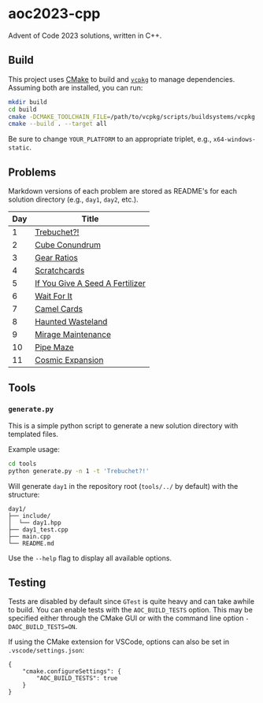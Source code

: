 # aoc2023-cpp

Advent of Code 2023 solutions, written in C++.

## Build

This project uses [CMake](https://cmake.org/) to build and [`vcpkg`](https://vcpkg.io/en/) to manage dependencies. Assuming both are installed, you can run:

```sh
mkdir build
cd build
cmake -DCMAKE_TOOLCHAIN_FILE=/path/to/vcpkg/scripts/buildsystems/vcpkg.cmake -DVCPKG_TARGET_TRIPLET=x64-YOUR_PLATFORM-static -B . -S ..
cmake --build . --target all
```

Be sure to change `YOUR_PLATFORM` to an appropriate triplet, e.g., `x64-windows-static`.

## Problems

Markdown versions of each problem are stored as README's for each solution directory (e.g., `day1`, `day2`, etc.).

| Day | Title |
|-----|-------|
| 1 | [Trebuchet?!](day1/README.md) |
| 2 | [Cube Conundrum](README/day2.md) |
| 3 | [Gear Ratios](day3/README.md) |
| 4 | [Scratchcards](day4/README.md) |
| 5 | [If You Give A Seed A Fertilizer](day5/README.md) |
| 6 | [Wait For It](day6/README.md) |
| 7 | [Camel Cards](day7/README.md) |
| 8 | [Haunted Wasteland](day8/README.md) |
| 9 | [Mirage Maintenance](day9/README.md) |
| 10 | [Pipe Maze](day10/README.md) |
| 11 | [Cosmic Expansion](day11/README.md) |

## Tools

### `generate.py`

This is a simple python script to generate a new solution directory with templated files.

Example usage:

```sh
cd tools
python generate.py -n 1 -t 'Trebuchet?!'
```

Will generate `day1` in the repository root (`tools/../` by default) with the structure:

```
day1/
├── include/
│  └── day1.hpp
├── day1_test.cpp
├── main.cpp
└── README.md
```

Use the `--help` flag to display all available options.

## Testing

Tests are disabled by default since `GTest` is quite heavy and can take awhile to build. You can enable tests with the `AOC_BUILD_TESTS` option. This may be specified either through the CMake GUI or with the command line option `-DAOC_BUILD_TESTS=ON`.

If using the CMake extension for VSCode, options can also be set in `.vscode/settings.json`:

```jsonc
{
    "cmake.configureSettings": {
        "AOC_BUILD_TESTS": true
    }
}
```
